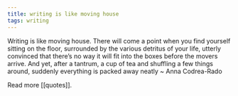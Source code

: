 ```yaml
---
title: writing is like moving house
tags: writing
---
```


Writing is like moving house. There will come a point when you find yourself sitting on the floor, surrounded by the various detritus of your life, utterly convinced that there’s no way it will fit into the boxes before the movers arrive. And yet, after a tantrum, a cup of tea and shuffling a few things around, suddenly everything is packed away neatly ~ Anna Codrea-Rado

Read more [[quotes]].